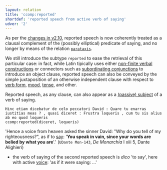 ```yaml
---
layout: relation
title: 'ccomp:reported'
shortdef: 'reported speech from active verb of saying'
udver: '2'
---
```


As per the [changes in v2.10](https://universaldependencies.org/changes.html#reported-speech), reported speech is now coherently treated as a clausal complement of the (possibly elliptical) predicate of saying, and no longer by means of the relation [`parataxis`](la-dep/parataxis). 

We still introduce the subtype `reported` to ease the retrieval of this particular case: in fact, while Latin tipically uses either [non-finite verbal constructions](la-feat/VerbForm) or connectors such as [subordinating conjunctions](la-upos/SCONJ) to introduce an object clause, reported speech can also be conveyed by the simple juxtaposition of an otherwise independent clause with respect to [verb form](la-feat/VerbForm), [mood](la-feat/Mood), [tense](la-feat/Tense), and other.

Reported speech, as any clause, can also appear as a [(passive) subject](la-dep/csubj-reported) of a verb of saying.


~~~ sdparse
Hinc etiam dicebatur de celo peccatori David : Quare tu enarras iustitias meas ? , quasi diceret : Frustra loqueris , cum tu sis alius ab eo quod loqueris
ccomp:reported(diceret, loqueris)
~~~

'Hence a voice from heaven asked the sinner David: "Why do you tell of my righteousness?", as if to <u>say</u>: '**You speak in vain, since your words are belied by what you are**'.' (`UDante Mon-143`, *De Monarchia* I xiii 5, Dante Alighieri)

* the verb of saying of the second reported speech is *dico* 'to say', here with active [voice](la-feat/Voice): 'as if it were saying: ...'




